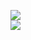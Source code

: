 [![](https://img.shields.io/badge/Made%20With-Github%20Spray-lightgrey.svg?style=for-the-badge&logo=github)](https://github.com/Annihil/github-spray#31595)  
[![](https://i.imgur.com/2DrTn0Z.gif)](https://github.com/Annihil/github-spray)